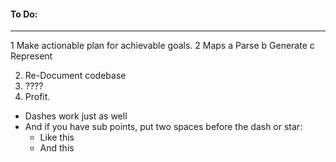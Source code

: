 #### To Do:
------

1 Make actionable plan for achievable goals.
2 Maps
  a Parse
  b Generate
  c Represent

2. Re-Document codebase
3. ????
4. Profit. 

- Dashes work just as well
- And if you have sub points, put two spaces before the dash or star:
  - Like this
  - And this
